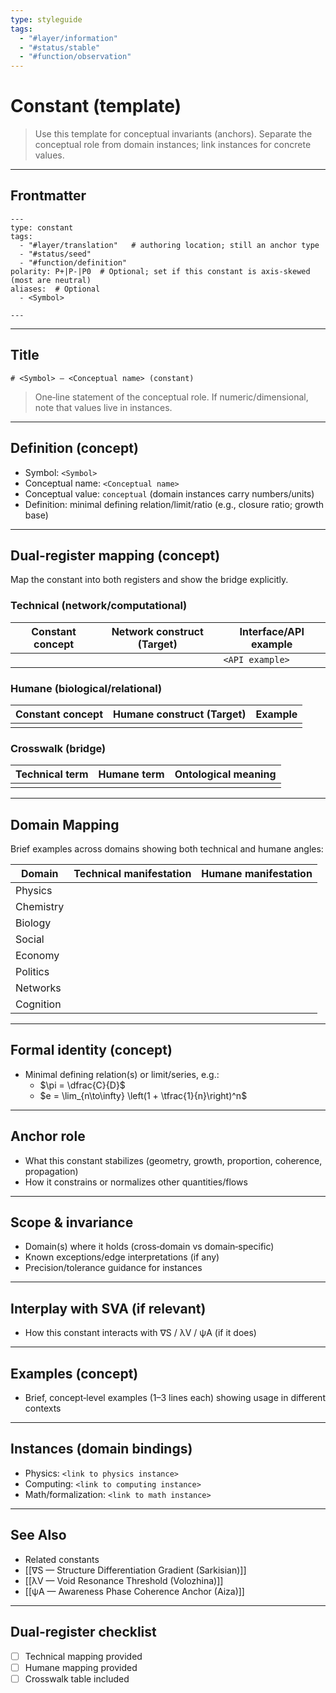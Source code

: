 ```yaml
---
type: styleguide
tags:
  - "#layer/information"
  - "#status/stable"
  - "#function/observation"
---
```


# Constant (template)

> Use this template for conceptual invariants (anchors). Separate the conceptual role from domain instances; link instances for concrete values.

---

## Frontmatter

```
---
type: constant
tags:
  - "#layer/translation"   # authoring location; still an anchor type
  - "#status/seed"
  - "#function/definition"
polarity: P+|P-|P0  # Optional; set if this constant is axis-skewed (most are neutral)
aliases:  # Optional
  - <Symbol>

---
```

---

## Title

`# <Symbol> — <Conceptual name> (constant)`

> One‑line statement of the conceptual role. If numeric/dimensional, note that values live in instances.

---

## Definition (concept)

- Symbol: `<Symbol>`
- Conceptual name: `<Conceptual name>`
- Conceptual value: `conceptual` (domain instances carry numbers/units)
- Definition: minimal defining relation/limit/ratio (e.g., closure ratio; growth base)

---

## Dual‑register mapping (concept)

Map the constant into both registers and show the bridge explicitly.

### Technical (network/computational)

| Constant concept | Network construct (Target) | Interface/API example |
|-----------------|---------------------------|----------------------|
| <concept>       | <technical target>        | `<API example>`     |

### Humane (biological/relational)

| Constant concept | Humane construct (Target) | Example |
|-----------------|---------------------------|---------|
| <concept>       | <felt experience>         | <lived example> |

### Crosswalk (bridge)

| Technical term | Humane term | Ontological meaning |
|---------------|-------------|-------------------|
| <tech term>   | <felt term> | <shared meaning>  |

---

## Domain Mapping

Brief examples across domains showing both technical and humane angles:

| Domain | Technical manifestation | Humane manifestation |
|--------|------------------------|---------------------|
| Physics | <technical example> | <experiential example> |
| Chemistry | <technical example> | <experiential example> |
| Biology | <technical example> | <experiential example> |
| Social | <technical example> | <experiential example> |
| Economy | <technical example> | <experiential example> |
| Politics | <technical example> | <experiential example> |
| Networks | <technical example> | <experiential example> |
| Cognition | <technical example> | <experiential example> |

---

## Formal identity (concept)

- Minimal defining relation(s) or limit/series, e.g.:
  - $\pi = \dfrac{C}{D}$
  - $e = \lim_{n\to\infty} \left(1 + \tfrac{1}{n}\right)^n$

---

## Anchor role

- What this constant stabilizes (geometry, growth, proportion, coherence, propagation)
- How it constrains or normalizes other quantities/flows

---

## Scope & invariance

- Domain(s) where it holds (cross‑domain vs domain‑specific)
- Known exceptions/edge interpretations (if any)
- Precision/tolerance guidance for instances

---

## Interplay with SVA (if relevant)

- How this constant interacts with ∇S / λV / ψA (if it does)

---

## Examples (concept)

- Brief, concept‑level examples (1–3 lines each) showing usage in different contexts

---

## Instances (domain bindings)

- Physics: `<link to physics instance>`
- Computing: `<link to computing instance>`
- Math/formalization: `<link to math instance>`

---

## See Also

- Related constants
- [[∇S — Structure Differentiation Gradient (Sarkisian)]]
- [[λV — Void Resonance Threshold (Volozhina)]]
- [[ψA — Awareness Phase Coherence Anchor (Aiza)]]

---

## Dual‑register checklist

- [ ] Technical mapping provided
- [ ] Humane mapping provided
- [ ] Crosswalk table included